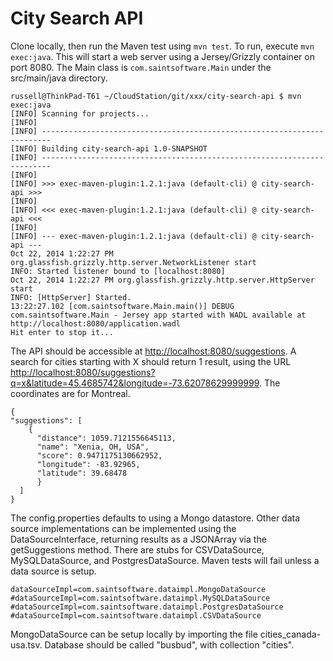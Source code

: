 City Search API
===============

Clone locally, then run the Maven test using `mvn test`.
To run, execute `mvn exec:java`. This will start a web server using a Jersey/Grizzly container on port 8080. The Main class is `com.saintsoftware.Main` under the src/main/java directory.

```
russell@ThinkPad-T61 ~/CloudStation/git/xxx/city-search-api $ mvn exec:java
[INFO] Scanning for projects...
[INFO]                                                                         
[INFO] ------------------------------------------------------------------------
[INFO] Building city-search-api 1.0-SNAPSHOT
[INFO] ------------------------------------------------------------------------
[INFO] 
[INFO] >>> exec-maven-plugin:1.2.1:java (default-cli) @ city-search-api >>>
[INFO] 
[INFO] <<< exec-maven-plugin:1.2.1:java (default-cli) @ city-search-api <<<
[INFO] 
[INFO] --- exec-maven-plugin:1.2.1:java (default-cli) @ city-search-api ---
Oct 22, 2014 1:22:27 PM org.glassfish.grizzly.http.server.NetworkListener start
INFO: Started listener bound to [localhost:8080]
Oct 22, 2014 1:22:27 PM org.glassfish.grizzly.http.server.HttpServer start
INFO: [HttpServer] Started.
13:22:27.102 [com.saintsoftware.Main.main()] DEBUG com.saintsoftware.Main - Jersey app started with WADL available at http://localhost:8080/application.wadl
Hit enter to stop it...
```

The API should be accessible at [http://localhost:8080/suggestions](http://localhost:8080/suggestions). A search for cities starting with X should return 1 result, using the URL [http://localhost:8080/suggestions?q=x&latitude=45.4685742&longitude=-73.62078629999999](http://localhost:8080/suggestions?q=x&latitude=45.4685742&longitude=-73.62078629999999). The coordinates are for Montreal.
```
{
"suggestions": [
    {
      "distance": 1059.7121556645113,
      "name": "Xenia, OH, USA",
      "score": 0.9471175130662952,
      "longitude": -83.92965,
      "latitude": 39.68478
      }
  ]
}
```

The config.properties defaults to using a Mongo datastore. Other data source implementations can be implemented using the DataSourceInterface, returning results as a JSONArray via the getSuggestions method. There are stubs for CSVDataSource, MySQLDataSource, and PostgresDataSource. Maven tests will fail unless a data source is setup.
```
dataSourceImpl=com.saintsoftware.dataimpl.MongoDataSource
#dataSourceImpl=com.saintsoftware.dataimpl.MySQLDataSource
#dataSourceImpl=com.saintsoftware.dataimpl.PostgresDataSource
#dataSourceImpl=com.saintsoftware.dataimpl.CSVDataSource
```

MongoDataSource can be setup locally by importing the file cities_canada-usa.tsv. Database should be called "busbud", with collection "cities".

